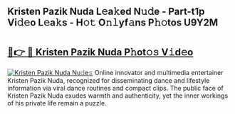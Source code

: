 ## Kristen Pazik Nuda L𝚎a𝚔ed N𝚞𝚍e - Part-t1p Vi𝚍𝚎o L𝚎a𝚔s - H𝚘𝚝 O𝚗𝚕yf𝚊ns P𝚑𝚘tos U9Y2M

# <h2><a href="http://kf30ud.oniu.top/?m=Kristen+Pazik+Nuda">🔗👉 🔴 Kristen Pazik Nuda P𝚑ot𝚘𝚜 V𝚒d𝚎o</a></h2>

[![Kristen Pazik Nuda Nu𝚍e𝚜](https://i.imgur.com/0qMVB7G.gif)](http://kf30ud.oniu.top/?m=Kristen+Pazik+Nuda)
Online innovator and multimedia entertainer Kristen Pazik Nuda, recognized for disseminating dance and lifestyle information via viral dance routines and compact clips. The public face of Kristen Pazik Nuda exudes warmth and authenticity, yet the inner workings of his private life remain a puzzle.  

